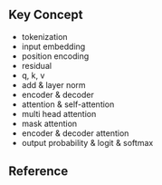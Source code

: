 ## Key Concept

- tokenization
- input embedding
- position encoding
- residual
- q, k, v
- add & layer norm
- encoder & decoder
- attention & self-attention
- multi head attention
- mask attention
- encoder & decoder attention
- output probability & logit & softmax

## Reference

